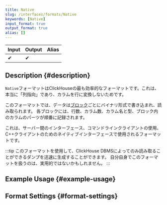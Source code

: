 ```yaml
---
title: Native
slug: /interfaces/formats/Native
keywords: [Native]
input_format: true
output_format: true
alias: []
---
```


| Input | Output | Alias |
|-------|--------|-------|
| ✔     | ✔      |       |

## Description {#description}

`Native`フォーマットはClickHouseの最も効率的なフォーマットです。これは、本当に「列指向」であり、カラムを行に変換しないためです。  

このフォーマットでは、データは[ブロック](/development/architecture#block)ごとにバイナリ形式で書き込まれ、読み取られます。 
各ブロックには、行数、カラム数、カラム名と型、ブロック内のカラムのパーツが順番に記録されます。

これは、サーバー間のインターフェース、コマンドラインクライアントの使用、C++クライアントのためのネイティブインターフェースで使用されるフォーマットです。

:::tip
このフォーマットを使用して、ClickHouse DBMSによってのみ読み取ることができるダンプを迅速に生成することができます。 
自分自身でこのフォーマットを扱うのは、実用的ではないかもしれません。
:::

## Example Usage {#example-usage}

## Format Settings {#format-settings}
